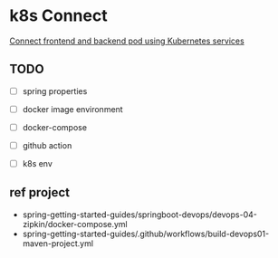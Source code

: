 # k8s Connect

[Connect frontend and backend pod using Kubernetes services](https://devpress.csdn.net/k8s/62f4e85cc6770329307fa8fa.html)


## TODO

- [ ] spring properties
- [ ] docker image environment
- [ ] docker-compose
- [ ] github action
- [ ] k8s env



## ref project

* spring-getting-started-guides/springboot-devops/devops-04-zipkin/docker-compose.yml
* spring-getting-started-guides/.github/workflows/build-devops01-maven-project.yml


